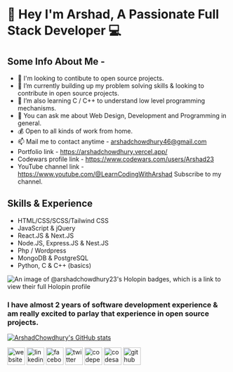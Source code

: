 # [&#x200B;](#)👋 Hey I'm Arshad, A Passionate Full Stack Developer 💻

## [&#x200B;](#)Some Info About Me - 

- 👯 I'm looking to contibute to open source projects.
- 🔭 I’m currently building up my problem solving skills & looking to contribute in open source projects.
- 🌱 I’m also learning C / C++ to understand low level programming mechanisms.
- 💬 You can ask me about Web Design, Development and Programming in general.
- 💰 Open to all kinds of work from home. 
- 📫 Mail me to contact anytime - arshadchowdhury46@gmail.com
- Portfolio link - https://arshadchowdhury.vercel.app/
- Codewars profile link - https://www.codewars.com/users/Arshad23
- YouTube channel link - https://www.youtube.com/@LearnCodingWithArshad
Subscribe to my channel.


## [&#x200B;](#)Skills & Experience
- HTML/CSS/SCSS/Tailwind CSS
- JavaScript & jQuery
- React.JS & Next.JS
- Node.JS, Express.JS & Nest.JS
- Php / Wordpress
- MongoDB & PostgreSQL
- Python, C & C++ (basics)

![An image of @arshadchowdhury23's Holopin badges, which is a link to view their full Holopin profile](https://holopin.me/arshadchowdhury23)


### [&#x200B;](#)I have almost 2 years of software development experience & am really excited to parlay that experience in open source projects.
[![ArshadChowdhury's GitHub stats](https://github-readme-stats.vercel.app/api?username=arshadchowdhury)](https://github.com/arshadchowdhury/github-readme-stats)


[<img src='https://cdn.jsdelivr.net/npm/simple-icons@3.0.1/icons/icloud.svg' alt='website' height='40'>](https://bettermailarshad.netlify.app/)  [<img src='https://cdn.jsdelivr.net/npm/simple-icons@3.0.1/icons/linkedin.svg' alt='linkedin' height='40'>](https://www.linkedin.com/in/mohammed-arshad-67920b213/) [<img src='https://cdn.jsdelivr.net/npm/simple-icons@3.0.1/icons/facebook.svg' alt='facebook' height='40'>](https://www.facebook.com/arshad.chowdhury23/)  [<img src='https://cdn.jsdelivr.net/npm/simple-icons@3.0.1/icons/twitter.svg' alt='twitter' height='40'>](https://twitter.com/@Arshaaaaaaaaaad)  [<img src='https://cdn.jsdelivr.net/npm/simple-icons@3.0.1/icons/codepen.svg' alt='codepen' height='40'>](https://codepen.io/Serial_killer_00)  [<img src='https://cdn.jsdelivr.net/npm/simple-icons@3.0.1/icons/codesandbox.svg' alt='codesandbox' height='40'>](https://codesandbox.io/u/ArshadChowdhury)  [<img src='https://cdn.jsdelivr.net/npm/simple-icons@3.0.1/icons/github.svg' alt='github' height='40'>](https://github.com/arshad-repliq)
